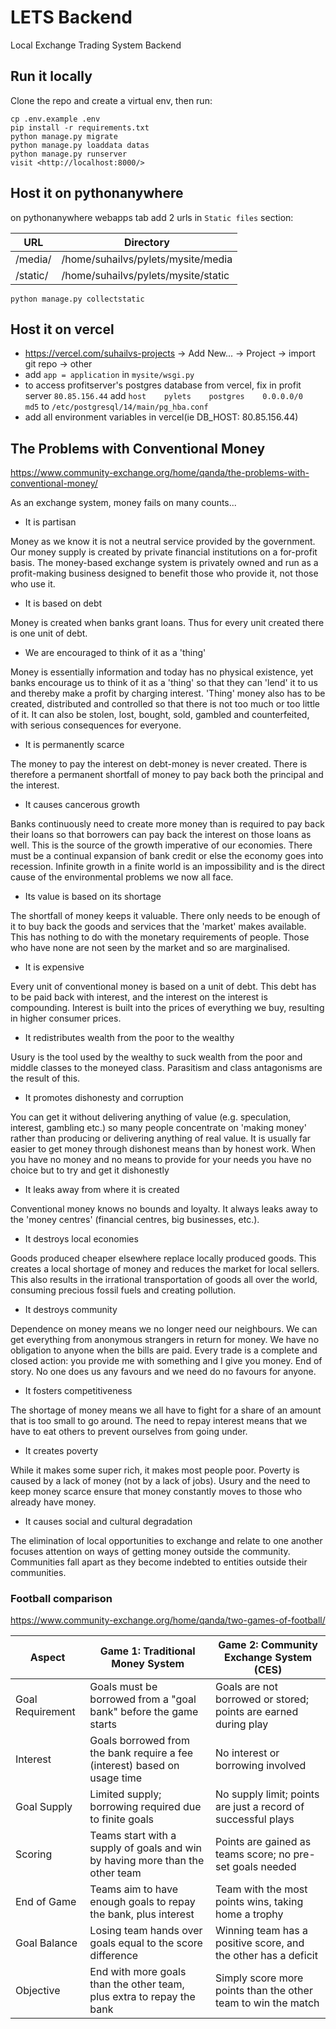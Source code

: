 # LETS Backend

Local Exchange Trading System Backend

## Run it locally

Clone the repo and create a virtual env, then run:
```
cp .env.example .env
pip install -r requirements.txt
python manage.py migrate
python manage.py loaddata datas
python manage.py runserver
visit <http://localhost:8000/>
```

## Host it on pythonanywhere

on pythonanywhere webapps tab add 2 urls in `Static files` section:

URL | Directory
--- | ---
/media/ | /home/suhailvs/pylets/mysite/media 	 
/static/ | /home/suhailvs/pylets/mysite/static 	 

```
python manage.py collectstatic
```

## Host it on vercel

* https://vercel.com/suhailvs-projects -> Add New... -> Project -> import git repo -> other
* add `app = application` in `mysite/wsgi.py`
* to access profitserver's postgres database from vercel, 
    fix in profit server `80.85.156.44` add `host    pylets    postgres    0.0.0.0/0   md5` to `/etc/postgresql/14/main/pg_hba.conf`
* add all environment variables in vercel(ie DB_HOST: 80.85.156.44)

## The Problems with Conventional Money

https://www.community-exchange.org/home/qanda/the-problems-with-conventional-money/

As an exchange system, money fails on many counts...

* It is partisan

Money as we know it is not a neutral service provided by the government. Our money supply is created by private financial institutions on a for-profit basis. The money-based exchange system is privately owned and run as a profit-making business designed to benefit those who provide it, not those who use it.

* It is based on debt

Money is created when banks grant loans. Thus for every unit created there is one unit of debt.

* We are encouraged to think of it as a 'thing'

Money is essentially information and today has no physical existence, yet banks encourage us to think of it as a 'thing' so that they can 'lend' it to us and thereby make a profit by charging interest. 'Thing' money also has to be created, distributed and controlled so that there is not too much or too little of it. It can also be stolen, lost, bought, sold, gambled and counterfeited, with serious consequences for everyone.

* It is permanently scarce

The money to pay the interest on debt-money is never created. There is therefore a permanent shortfall of money to pay back both the principal and the interest.

* It causes cancerous growth

Banks continuously need to create more money than is required to pay back their loans so that borrowers can pay back the interest on those loans as well. This is the source of the growth imperative of our economies. There must be a continual expansion of bank credit or else the economy goes into recession. Infinite growth in a finite world is an impossibility and is the direct cause of the environmental problems we now all face.

* Its value is based on its shortage

The shortfall of money keeps it valuable. There only needs to be enough of it to buy back the goods and services that the 'market' makes available. This has nothing to do with the monetary requirements of people. Those who have none are not seen by the market and so are marginalised.

* It is expensive

Every unit of conventional money is based on a unit of debt. This debt has to be paid back with interest, and the interest on the interest is compounding. Interest is built into the prices of everything we buy, resulting in higher consumer prices.

* It redistributes wealth from the poor to the wealthy

Usury is the tool used by the wealthy to suck wealth from the poor and middle classes to the moneyed class. Parasitism and class antagonisms are the result of this.

* It promotes dishonesty and corruption

You can get it without delivering anything of value (e.g. speculation, interest, gambling etc.) so many people concentrate on 'making money' rather than producing or delivering anything of real value. It is usually far easier to get money through dishonest means than by honest work. When you have no money and no means to provide for your needs you have no choice but to try and get it dishonestly

* It leaks away from where it is created

Conventional money knows no bounds and loyalty. It always leaks away to the 'money centres' (financial centres, big businesses, etc.).

* It destroys local economies

Goods produced cheaper elsewhere replace locally produced goods. This creates a local shortage of money and reduces the market for local sellers. This also results in the irrational transportation of goods all over the world, consuming precious fossil fuels and creating pollution.

* It destroys community

Dependence on money means we no longer need our neighbours. We can get everything from anonymous strangers in return for money. We have no obligation to anyone when the bills are paid. Every trade is a complete and closed action: you provide me with something and I give you money. End of story. No one does us any favours and we need do no favours for anyone.

* It fosters competitiveness

The shortage of money means we all have to fight for a share of an amount that is too small to go around. The need to repay interest means that we have to eat others to prevent ourselves from going under.

* It creates poverty

While it makes some super rich, it makes most people poor. Poverty is caused by a lack of money (not by a lack of jobs). Usury and the need to keep money scarce ensure that money constantly moves to those who already have money.

* It causes social and cultural degradation

The elimination of local opportunities to exchange and relate to one another focuses attention on ways of getting money outside the community. Communities fall apart as they become indebted to entities outside their communities.



### Football comparison

https://www.community-exchange.org/home/qanda/two-games-of-football/


Aspect|Game 1: Traditional Money System|Game 2: Community Exchange System (CES)
--|--|--
Goal Requirement|Goals must be borrowed from a "goal bank" before the game starts | Goals are not borrowed or stored; points are earned during play
Interest | Goals borrowed from the bank require a fee (interest) based on usage time|	No interest or borrowing involved
Goal Supply	|Limited supply; borrowing required due to finite goals	|No supply limit; points are just a record of successful plays
Scoring	|Teams start with a supply of goals and win by having more than the other team	|Points are gained as teams score; no pre-set goals needed
End of Game	|Teams aim to have enough goals to repay the bank, plus interest	|Team with the most points wins, taking home a trophy
Goal Balance	|Losing team hands over goals equal to the score difference	|Winning team has a positive score, and the other has a deficit
Objective	|End with more goals than the other team, plus extra to repay the bank	|Simply score more points than the other team to win the match